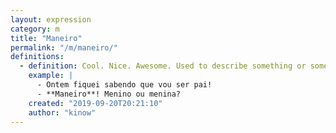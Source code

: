```yaml
---
layout: expression
category: m
title: "Maneiro"
permalink: "/m/maneiro/"
definitions:
  - definition: Cool. Nice. Awesome. Used to describe something or someone.
    example: |
      - Ontem fiquei sabendo que vou ser pai!
      - **Maneiro**! Menino ou menina?
    created: "2019-09-20T20:21:10"
    author: "kinow"
---
```

